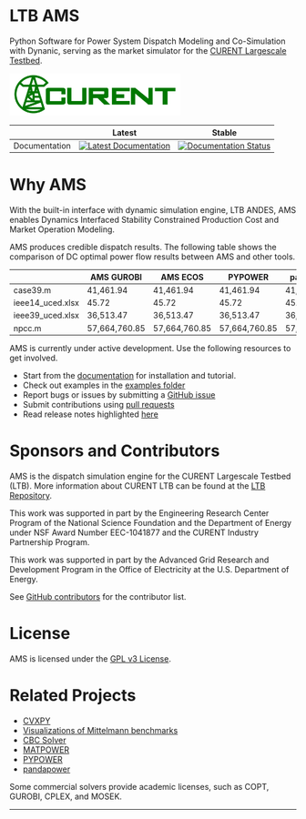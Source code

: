# LTB AMS

Python Software for Power System Dispatch Modeling and Co-Simulation with Dynanic, serving as the market simulator for the [CURENT Largescale Testbed][LTB Repository].

<img src="docs/source/images/sponsors/CURENT_Logo_NameOnTrans.png" alt="CURENT ERC Logo" width="300" height="auto">

|               | Latest                                                                                                                                        | Stable                                                                                                                                        |
|---------------|-----------------------------------------------------------------------------------------------------------------------------------------------|-----------------------------------------------------------------------------------------------------------------------------------------------|
| Documentation | [![Latest Documentation](https://readthedocs.org/projects/ams/badge/?version=latest)](https://ams.readthedocs.io/en/latest/?badge=latest) | [![Documentation Status](https://readthedocs.org/projects/ams/badge/?version=stable)](https://ams.readthedocs.io/en/stable/?badge=stable) |

# Why AMS

With the built-in interface with dynamic simulation engine, LTB ANDES, AMS enables Dynamics Interfaced Stability Constrained Production Cost and Market Operation Modeling.

AMS produces credible dispatch results.
The following table shows the comparison of DC optimal power flow results between AMS and other tools.

|               | AMS GUROBI   | AMS ECOS     | PYPOWER      | pandapower   |
|---------------|--------------|--------------|--------------|--------------|
| case39.m      | 41,461.94    | 41,461.94    | 41,461.94    | 41,461.94    |
| ieee14_uced.xlsx | 45.72     | 45.72        | 45.72        | 45.72        |
| ieee39_uced.xlsx | 36,513.47 | 36,513.47    | 36,513.47    | 36,513.47    |
| npcc.m        | 57,664,760.85| 57,664,760.85| 57,664,760.85| 57,664,760.85|

AMS is currently under active development.
Use the following resources to get involved.

+ Start from the [documentation][readthedocs] for installation and tutorial.
+ Check out examples in the [examples folder][examples]
+ Report bugs or issues by submitting a [GitHub issue][GitHub issues]
+ Submit contributions using [pull requests][GitHub pull requests]
+ Read release notes highlighted [here][release notes]
<!-- + Read the model verification results in the [examples/verification folder][verification] -->
<!-- + Try in Jupyter Notebook on [Binder][Binder] -->
<!-- + Ask a question in the [GitHub Discussions][Github Discussions] -->
<!-- + Check out and and cite our [paper][arxiv paper] -->

# Sponsors and Contributors

AMS is the dispatch simulation engine for the CURENT Largescale Testbed (LTB).
More information about CURENT LTB can be found at the [LTB Repository](https://github.com/CURENT/ltb).

This work was supported in part by the Engineering Research Center Program of the National Science Foundation and the Department of Energy
under NSF Award Number EEC-1041877 and the CURENT Industry Partnership Program.

This work was supported in part by the Advanced Grid Research and Development Program in the Office of Electricity at the U.S. Department of Energy.

See [GitHub contributors][GitHub contributors] for the contributor list.

# License

AMS is licensed under the [GPL v3 License](./LICENSE).

# Related Projects

+ [CVXPY](https://github.com/cvxpy/cvxpy)
+ [Visualizations of Mittelmann benchmarks](https://mattmilten.github.io/mittelmann-plots/)
+ [CBC Solver](https://github.com/coin-or/Cbc)
+ [MATPOWER](https://github.com/MATPOWER/matpower)
+ [PYPOWER](https://github.com/rwl/PYPOWER)
+ [pandapower](https://github.com/e2nIEE/pandapower)

Some commercial solvers provide academic licenses, such as COPT, GUROBI, CPLEX, and MOSEK.

* * *

[GitHub releases]:       https://github.com/CURENT/ams/releases
[GitHub issues]:         https://github.com/CURENT/ams/issues
[Github Discussions]:    https://github.com/CURENT/ams/discussions
[GitHub insights]:       https://github.com/CURENT/ams/pulse
[GitHub pull requests]:  https://github.com/CURENT/ams/pulls
[GitHub contributors]:   https://github.com/CURENT/ams/graphs/contributors
[readthedocs]:           https://ams.readthedocs.io
[release notes]:         https://ams.readthedocs.io/en/latest/release-notes.html
[examples]:              https://github.com/CURENT/ams/tree/master/examples
[LTB Repository]:       https://github.com/CURENT
